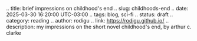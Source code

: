 .. title: brief impressions on childhood's end
.. slug: childhoods-end
.. date: 2025-03-30 16:20:00 UTC-03:00
.. tags: blog, sci-fi
.. status: draft
.. category: reading
.. author: rodigu
.. link: https://rodigu.github.io/
.. description: my impressions on the short novel childhood's end, by arthur c. clarke
